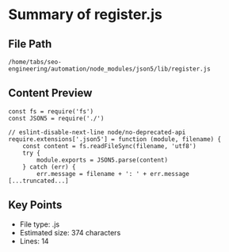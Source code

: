 # Summary of register.js
  
## File Path
`/home/tabs/seo-engineering/automation/node_modules/json5/lib/register.js`

## Content Preview
```
const fs = require('fs')
const JSON5 = require('./')

// eslint-disable-next-line node/no-deprecated-api
require.extensions['.json5'] = function (module, filename) {
    const content = fs.readFileSync(filename, 'utf8')
    try {
        module.exports = JSON5.parse(content)
    } catch (err) {
        err.message = filename + ': ' + err.message
[...truncated...]
```

## Key Points
- File type: .js
- Estimated size: 374 characters
- Lines: 14
